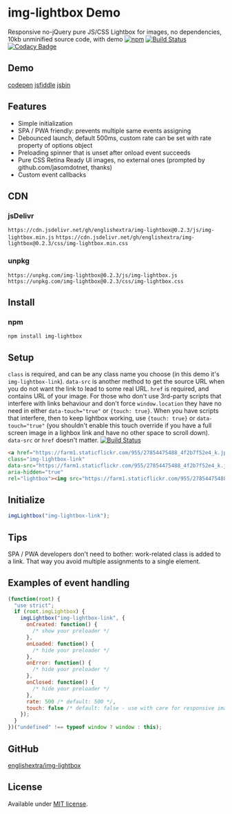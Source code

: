 # img-lightbox Demo

Responsive no-jQuery pure JS/CSS Lightbox for images, no dependencies, 10kb unminified source code, with demo
[![npm](https://img.shields.io/npm/v/img-lightbox.svg)](https://www.npmjs.com/package/img-lightbox)
[![Build Status](https://travis-ci.com/englishextra/img-lightbox.svg?branch=master)](https://travis-ci.com/englishextra/img-lightbox)
[![Codacy Badge](https://app.codacy.com/project/badge/Grade/2fbe9cbd4dcb4d3b8fe83dac98633f67)](https://www.codacy.com/manual/englishextra/img-lightbox/dashboard?utm_source=github.com&amp;utm_medium=referral&amp;utm_content=englishextra/img-lightbox&amp;utm_campaign=Badge_Grade)

## Demo

[codepen](https://codepen.io/englishextra/full/YLQxRp/)
[jsfiddle](https://fiddle.jshell.net/englishextra/8hhpbv4h/show/)
[jsbin](https://output.jsbin.com/laxudog)

## Features

* Simple initialization
* SPA / PWA friendly: prevents multiple same events assigning
* Debounced launch, default 500ms, custom rate can be set with rate property of options object
* Preloading spinner that is unset after onload event succeeds
* Pure CSS Retina Ready UI images, no external ones (prompted by github.com/jasomdotnet, thanks)
* Custom event callbacks

## CDN

### jsDelivr

`https://cdn.jsdelivr.net/gh/englishextra/img-lightbox@0.2.3/js/img-lightbox.min.js`
`https://cdn.jsdelivr.net/gh/englishextra/img-lightbox@0.2.3/css/img-lightbox.min.css`

### unpkg

`https://unpkg.com/img-lightbox@0.2.3/js/img-lightbox.js`
`https://unpkg.com/img-lightbox@0.2.3/css/img-lightbox.css`

## Install

### npm

`npm install img-lightbox`

## Setup

`class` is required, and can be any class name you choose (in this demo it's `img-lightbox-link`).
`data-src` is another method to get the source URL when you do not want the link to lead to some real URL.
`href` is required, and contains URL of your image.
For those who don't use 3rd-party scripts that interfere with links behaviour and don't force `window.location` they have no need in either `data-touch="true"` or `{touch: true}`.
When you have scripts that interfere, then to keep lightbox working, use `{touch: true}` or `data-touch="true"` (you shouldn't enable this touch override if you have a full screen image in a lighbox link and have no other space to scroll down).
`data-src` or `href` doesn't matter.
[![Build Status](https://farm1.staticflickr.com/955/27854475488_5f82a379ca_z.jpg)](https://farm1.staticflickr.com/955/27854475488_5f82a379ca_z.jpg)

```html
<a href="https://farm1.staticflickr.com/955/27854475488_4f2b7f52e4_k.jpg"
class="img-lightbox-link"
data-src="https://farm1.staticflickr.com/955/27854475488_4f2b7f52e4_k.jpg"
aria-hidden="true"
rel="lightbox"><img src="https://farm1.staticflickr.com/955/27854475488_5f82a379ca_z.jpg" alt="Image Lightbox" /></a>
```

## Initialize

```js
imgLightbox("img-lightbox-link");
```

## Tips

SPA / PWA developers don't need to bother: work-related class is added to a link.
That way you avoid multiple assignments to a single element.

## Examples of event handling

```js
(function(root) {
  "use strict";
  if (root.imgLightbox) {
    imgLightbox("img-lightbox-link", {
      onCreated: function() {
        /* show your preloader */
      },
      onLoaded: function() {
        /* hide your preloader */
      },
      onError: function() {
        /* hide your preloader */
      },
      onClosed: function() {
        /* hide your preloader */
      },
      rate: 500 /* default: 500 */,
      touch: false /* default: false - use with care for responsive images in links on vertical mobile screens */
    });
  }
})("undefined" !== typeof window ? window : this);
```

## GitHub

[englishextra/img-lightbox](https://github.com/englishextra/img-lightbox)

## License

Available under [MIT license](https://opensource.org/licenses/MIT).
